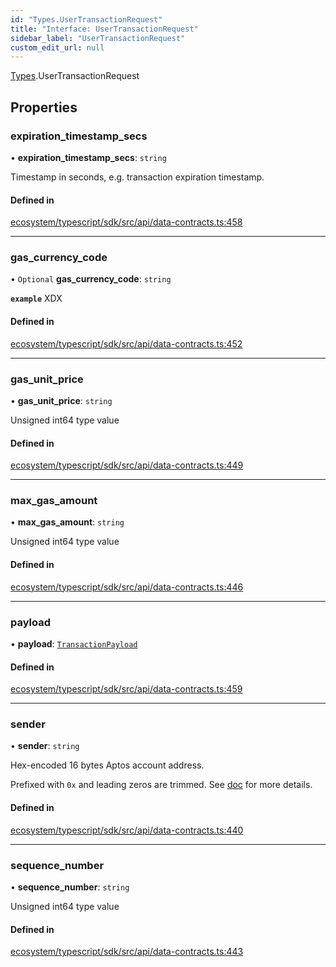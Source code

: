 ```yaml
---
id: "Types.UserTransactionRequest"
title: "Interface: UserTransactionRequest"
sidebar_label: "UserTransactionRequest"
custom_edit_url: null
---
```


[Types](../namespaces/Types.md).UserTransactionRequest

## Properties

### expiration\_timestamp\_secs

• **expiration\_timestamp\_secs**: `string`

Timestamp in seconds, e.g. transaction expiration timestamp.

#### Defined in

[ecosystem/typescript/sdk/src/api/data-contracts.ts:458](https://github.com/aptos-labs/aptos-core/blob/fb73eb358/ecosystem/typescript/sdk/src/api/data-contracts.ts#L458)

___

### gas\_currency\_code

• `Optional` **gas\_currency\_code**: `string`

**`example`** XDX

#### Defined in

[ecosystem/typescript/sdk/src/api/data-contracts.ts:452](https://github.com/aptos-labs/aptos-core/blob/fb73eb358/ecosystem/typescript/sdk/src/api/data-contracts.ts#L452)

___

### gas\_unit\_price

• **gas\_unit\_price**: `string`

Unsigned int64 type value

#### Defined in

[ecosystem/typescript/sdk/src/api/data-contracts.ts:449](https://github.com/aptos-labs/aptos-core/blob/fb73eb358/ecosystem/typescript/sdk/src/api/data-contracts.ts#L449)

___

### max\_gas\_amount

• **max\_gas\_amount**: `string`

Unsigned int64 type value

#### Defined in

[ecosystem/typescript/sdk/src/api/data-contracts.ts:446](https://github.com/aptos-labs/aptos-core/blob/fb73eb358/ecosystem/typescript/sdk/src/api/data-contracts.ts#L446)

___

### payload

• **payload**: [`TransactionPayload`](../namespaces/Types.md#transactionpayload)

#### Defined in

[ecosystem/typescript/sdk/src/api/data-contracts.ts:459](https://github.com/aptos-labs/aptos-core/blob/fb73eb358/ecosystem/typescript/sdk/src/api/data-contracts.ts#L459)

___

### sender

• **sender**: `string`

Hex-encoded 16 bytes Aptos account address.

Prefixed with `0x` and leading zeros are trimmed.
See [doc](https://diem.github.io/move/address.html) for more details.

#### Defined in

[ecosystem/typescript/sdk/src/api/data-contracts.ts:440](https://github.com/aptos-labs/aptos-core/blob/fb73eb358/ecosystem/typescript/sdk/src/api/data-contracts.ts#L440)

___

### sequence\_number

• **sequence\_number**: `string`

Unsigned int64 type value

#### Defined in

[ecosystem/typescript/sdk/src/api/data-contracts.ts:443](https://github.com/aptos-labs/aptos-core/blob/fb73eb358/ecosystem/typescript/sdk/src/api/data-contracts.ts#L443)
